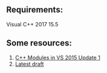 ## Requirements:
Visual C++ 2017 15.5


## Some resources:
1. [C++ Modules in VS 2015 Update 1](https://blogs.msdn.microsoft.com/vcblog/2015/12/03/c-modules-in-vs-2015-update-1/)
2. [Latest draft](http://www.open-std.org/jtc1/sc22/wg21/docs/papers/2017/n4647.pdf)
